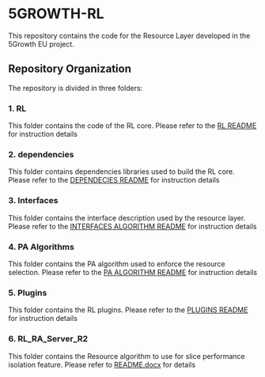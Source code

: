 # 5GROWTH-RL
This repository contains the code for the Resource Layer developed in the 5Growth EU project.

## Repository Organization
The repository is divided in three folders:

### 1. RL 
This folder contains the code of the RL core. Please refer to the [RL README](../doc/INSTALL.docx) for instruction details

### 2. dependencies
This folder contains dependencies libraries used to build the RL core.  Please refer to the [DEPENDECIES README](dependencies/README.md) for instruction details

### 3. Interfaces
This folder contains the interface description used by the resource layer. Please refer to the [INTERFACES ALGORITHM README](interfaces/README.md) for instruction details

### 4. PA Algorithms
This folder contains the PA algorithm used to enforce the resource selection. Please refer to the [PA ALGORITHM README](pa_algorithms/README.md) for instruction details

### 5. Plugins
This folder contains the RL plugins. Please refer to the [PLUGINS README](plugins/README.md) for instruction details

### 6. RL_RA_Server_R2
This folder contains the Resource algorithm to use for slice performance isolation feature. Please refer to [README.docx](RL_RA_Server_R1/src/README.docx) for details
